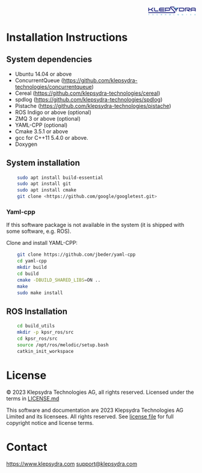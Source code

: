 <p align="right">
  <img width="25%" height="25%"src="./images/klepsydra_logo.jpg">
</p>

# Installation Instructions

## System dependencies

* Ubuntu 14.04 or above
* ConcurrentQueue (<https://github.com/klepsydra-technologies/concurrentqueue>)
* Cereal (<https://github.com/klepsydra-technologies/cereal>)
* spdlog (<https://github.com/klepsydra-technologies/spdlog>)
* Pistache (<https://github.com/klepsydra-technologies/pistache>)
* ROS Indigo or above (optional)
* ZMQ 3 or above (optional)
* YAML-CPP (optional)
* Cmake 3.5.1 or above
* gcc for C++11 5.4.0 or above.
* Doxygen

## System installation

``` bash
    sudo apt install build-essential
    sudo apt install git
    sudo apt install cmake
    git clone <https://github.com/google/googletest.git>
 ```

### Yaml-cpp

If this software package is not available in the system (it is shipped with some software, e.g. ROS).

Clone and install YAML-CPP:

``` bash
    git clone https://github.com/jbeder/yaml-cpp
    cd yaml-cpp
    mkdir build
    cd build
    cmake -DBUILD_SHARED_LIBS=ON ..
    make
    sudo make install
```

## ROS Installation

``` bash
    cd build_utils
    mkdir -p kpsr_ros/src
    cd kpsr_ros/src
    source /opt/ros/melodic/setup.bash
    catkin_init_workspace
```

# License

&copy; 2023 Klepsydra Technologies AG, all rights reserved. Licensed under the terms in [LICENSE.md](./LICENSE.md)

This software and documentation are 2023 Klepsydra Technologies AG
Limited and its licensees. All rights reserved. See [license file](./LICENSE.md) for full copyright notice and license terms.

# Contact

<https://www.klepsydra.com>
support@klepsydra.com
